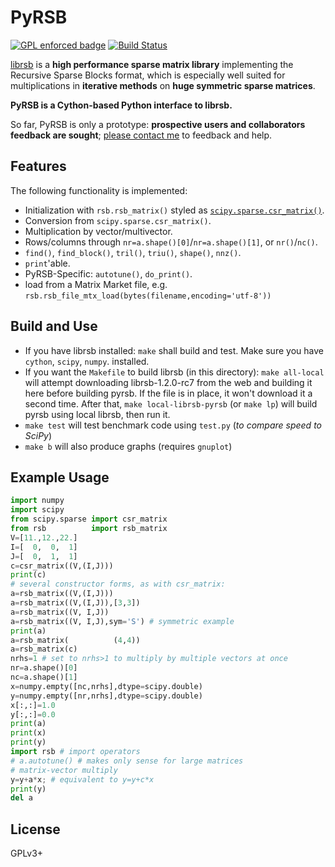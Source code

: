 
# PyRSB

[![GPL enforced badge](https://img.shields.io/badge/GPL-enforced-blue.svg "This project enforces the GPL.")](https://gplenforced.org)
[![Build Status](https://travis-ci.com/michelemartone/pyrsb.svg?branch=master)](https://travis-ci.com/michelemartone/pyrsb)

[librsb](http://librsb.sourceforge.net/) is a **high performance sparse matrix
library** implementing the Recursive Sparse Blocks format,
which is especially well suited for
multiplications in **iterative methods** on **huge symmetric sparse matrices**.

**PyRSB is a Cython-based Python interface to librsb.**

So far, PyRSB is only a prototype: **prospective users and collaborators feedback are sought**; [please contact me](http://librsb.sourceforge.net/#a_contacts) to feedback and help.

## Features

The following functionality is implemented:

  * Initialization with `rsb.rsb_matrix()` styled as [`scipy.sparse.csr_matrix()`](https://docs.scipy.org/doc/scipy/reference/sparse.html).
  * Conversion from `scipy.sparse.csr_matrix()`.
  * Multiplication by vector/multivector.
  * Rows/columns through `nr=a.shape()[0]`/`nr=a.shape()[1]`, or `nr()`/`nc()`.
  * `find()`, `find_block()`, `tril()`, `triu()`, `shape()`, `nnz()`.
  * `print`'able.
  * PyRSB-Specific: `autotune()`, `do_print()`.
  * load from a Matrix Market file, e.g. `rsb.rsb_file_mtx_load(bytes(filename,encoding='utf-8'))`

## Build and Use

- If you have librsb installed:
 `make` shall build and test.
  Make sure you have `cython`, `scipy`, `numpy`. installed.
- If you want the `Makefile` to build librsb (in this directory):
 `make all-local` will attempt downloading librsb-1.2.0-rc7 from the 
 web and building it here before building pyrsb.
 If the file is in place, it won't download it a second time.
 After that, `make local-librsb-pyrsb` (or `make lp`) will build pyrsb
 using local librsb, then run it.
- `make test` will test benchmark code using `test.py` (*to compare speed to SciPy*)
- `make b` will also produce graphs (requires `gnuplot`)

## Example Usage

```python
import numpy
import scipy
from scipy.sparse import csr_matrix
from rsb          import rsb_matrix
V=[11.,12.,22.]
I=[  0,  0,  1]
J=[  0,  1,  1]
c=csr_matrix((V,(I,J)))
print(c)
# several constructor forms, as with csr_matrix:
a=rsb_matrix((V,(I,J)))
a=rsb_matrix((V,(I,J)),[3,3])
a=rsb_matrix((V, I,J))
a=rsb_matrix((V, I,J),sym='S') # symmetric example
print(a)
a=rsb_matrix(          (4,4))
a=rsb_matrix(c)
nrhs=1 # set to nrhs>1 to multiply by multiple vectors at once
nr=a.shape()[0]
nc=a.shape()[1]
x=numpy.empty([nc,nrhs],dtype=scipy.double)
y=numpy.empty([nr,nrhs],dtype=scipy.double)
x[:,:]=1.0
y[:,:]=0.0
print(a)
print(x)
print(y)
import rsb # import operators
# a.autotune() # makes only sense for large matrices
# matrix-vector multiply
y=y+a*x; # equivalent to y=y+c*x
print(y)
del a
```

## License
GPLv3+
